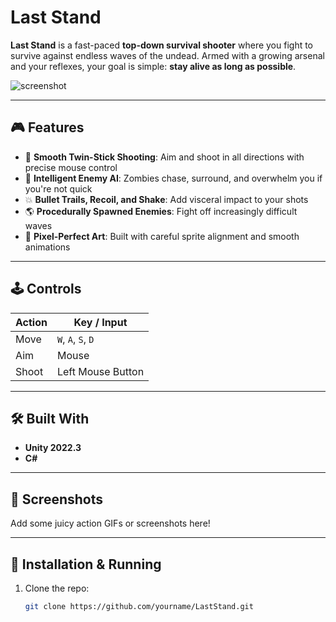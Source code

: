 # Last Stand

**Last Stand** is a fast-paced **top-down survival shooter** where you fight to survive against endless waves of the undead. Armed with a growing arsenal and your reflexes, your goal is simple: **stay alive as long as possible**.

![screenshot](preview.png) <!-- Replace with an actual screenshot if available -->

---

## 🎮 Features

- 🔫 **Smooth Twin-Stick Shooting**: Aim and shoot in all directions with precise mouse control
- 🧠 **Intelligent Enemy AI**: Zombies chase, surround, and overwhelm you if you're not quick
- 💥 **Bullet Trails, Recoil, and Shake**: Add visceral impact to your shots
- 🌎 **Procedurally Spawned Enemies**: Fight off increasingly difficult waves
- 🔧 **Pixel-Perfect Art**: Built with careful sprite alignment and smooth animations

---

## 🕹️ Controls

| Action       | Key / Input     |
|--------------|-----------------|
| Move         | `W`, `A`, `S`, `D` |
| Aim          | Mouse           |
| Shoot        | Left Mouse Button |


---

## 🛠️ Built With

- **Unity 2022.3**
- **C#**

---

## 📸 Screenshots

Add some juicy action GIFs or screenshots here!

---

## 📂 Installation & Running

1. Clone the repo:
   ```bash
   git clone https://github.com/yourname/LastStand.git
